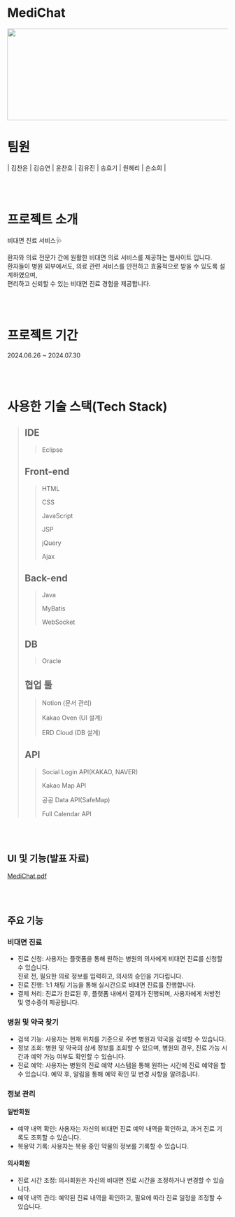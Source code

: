 # MediChat
<img src="https://github.com/chanyun95/MediChat/blob/main/MediChat/src/main/resources/static/images/logo.png?raw=true" width="660px" height="210px">

# 팀원
|      김찬윤       |          김승연         |       윤찬호         |      김유진       |          송효기         |       원혜리         |      손소희       |

<br><br>

# 프로젝트 소개
비대면 진료 서비스🩺<p>
환자와 의료 전문가 간에 원활한 비대면 의료 서비스를 제공하는 웹사이트 입니다.<br>
환자들이 병원 외부에서도, 의료 관련 서비스를 안전하고 효율적으로 받을 수 있도록 설계하였으며,<br>
편리하고 신뢰할 수 있는 비대면 진료 경험을 제공합니다.

<br><br>

# 프로젝트 기간
2024.06.26 ~ 2024.07.30

<br><br>

# 사용한 기술 스택(Tech Stack)
>## IDE
 >> Eclipse
> > 
>## Front-end
 >> HTML
> > 
 >> CSS
> > 
 >> JavaScript
> >
 >> JSP
> >
 >> jQuery
> >
 >> Ajax
> > 
>## Back-end
 >> Java
> >
 >> MyBatis
> >
 >> WebSocket
> > 
>## DB
 >> Oracle
> >
> ## 협업 툴
 >> Notion (문서 관리)
> > 
 >> Kakao Oven (UI 설계)
> > 
 >> ERD Cloud (DB 설계)
> >
>## API
 >> Social Login API(KAKAO, NAVER)
> >
 >> Kakao Map API
> >
 >> 공공 Data API(SafeMap)
> >
 >> Full Calendar API
> >

<br><br>

## UI 및 기능(발표 자료)
[MediChat.pdf](https://github.com/chanyun95/MediChat/raw/main/MediChat.pdf)

<br><br>

## 주요 기능
### 비대면 진료
 - 진료 신청: 사용자는 플랫폼을 통해 원하는 병원의 의사에게 비대면 진료를 신청할 수 있습니다.<br>
   진료 전, 필요한 의료 정보를 입력하고, 의사의 승인을 기다립니다.
 - 진료 진행: 1:1 채팅 기능을 통해 실시간으로 비대면 진료를 진행합니다.
 - 결제 처리: 진료가 완료된 후, 플랫폼 내에서 결제가 진행되며, 사용자에게 처방전 및 영수증이 제공됩니다.
### 병원 및 약국 찾기
 - 검색 기능: 사용자는 현재 위치를 기준으로 주변 병원과 약국을 검색할 수 있습니다.
 - 정보 조회: 병원 및 약국의 상세 정보를 조회할 수 있으며, 병원의 경우, 진료 가능 시간과 예약 가능 여부도 확인할 수 있습니다.
 - 진료 예약: 사용자는 병원의 진료 예약 시스템을 통해 원하는 시간에 진료 예약을 할 수 있습니다. 예약 후, 알림을 통해 예약 확인 및 변경 사항을 알려줍니다.
### 정보 관리
 #### 일반회원
  - 예약 내역 확인: 사용자는 자신의 비대면 진료 예약 내역을 확인하고, 과거 진료 기록도 조회할 수 있습니다.
  - 복용약 기록: 사용자는 복용 중인 약물의 정보를 기록할 수 있습니다.
 #### 의사회원
  - 진료 시간 조정: 의사회원은 자신의 비대면 진료 시간을 조정하거나 변경할 수 있습니다.
  - 예약 내역 관리: 예약된 진료 내역을 확인하고, 필요에 따라 진료 일정을 조정할 수 있습니다.


